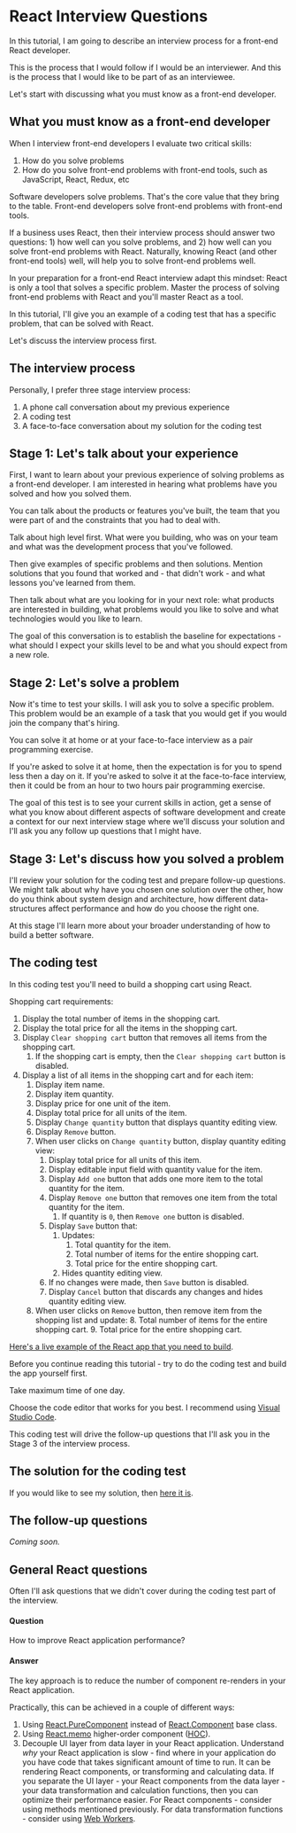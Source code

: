 # React Interview Questions

In this tutorial, I am going to describe an interview process for a front-end React developer.

This is the process that I would follow if I would be an interviewer. And this is the process that I would like to be part of as an interviewee.

Let's start with discussing what you must know as a front-end developer.

## What you must know as a front-end developer

When I interview front-end developers I evaluate two critical skills:
1. How do you solve problems
2. How do you solve front-end problems with front-end tools, such as JavaScript, React, Redux, etc

Software developers solve problems. That's the core value that they bring to the table. Front-end developers solve front-end problems with front-end tools. 

If a business uses React, then their interview process should answer two questions: 1) how well can you solve problems, and 2) how well can you solve front-end problems with React. Naturally, knowing React (and other front-end tools) well, will help you to solve front-end problems well.

In your preparation for a front-end React interview adapt this mindset: React is only a tool that solves a specific problem. Master the process of solving front-end problems with React and you'll master React as a tool.

In this tutorial, I'll give you an example of a coding test that has a specific problem, that can be solved with React.

Let's discuss the interview process first.

## The interview process

Personally, I prefer three stage interview process:
1. A phone call conversation about my previous experience
2. A coding test
3. A face-to-face conversation about my solution for the coding test

## Stage 1: Let's talk about your experience

First, I want to learn about your previous experience of solving problems as a front-end developer. I am interested in hearing what problems have you solved and how you solved them.

You can talk about the products or features you've built, the team that you were part of and the constraints that you had to deal with.

Talk about high level first. What were you building, who was on your team and what was the development process that you've followed.

Then give examples of specific problems and then solutions. Mention solutions that you found that worked and - that didn't work - and what lessons you've learned from them.

Then talk about what are you looking for in your next role: what products are interested in building, what problems would you like to solve and what technologies would you like to learn.

The goal of this conversation is to establish the baseline for expectations - what should I expect your skills level to be and what you should expect from a new role.

## Stage 2: Let's solve a problem

Now it's time to test your skills. I will ask you to solve a specific problem. This problem would be an example of a task that you would get if you would join the company that's hiring.

You can solve it at home or at your face-to-face interview as a pair programming exercise.

If you're asked to solve it at home, then the expectation is for you to spend less then a day on it. If you're asked to solve it at the face-to-face interview, then it could be from an hour to two hours pair programming exercise.

The goal of this test is to see your current skills in action, get a sense of what you know about different aspects of software development and create a context for our next interview stage where we'll discuss your solution and I'll ask you any follow up questions that I might have.

## Stage 3: Let's discuss how you solved a problem

I'll review your solution for the coding test and prepare follow-up questions. We might talk about why have you chosen one solution over the other, how do you think about system design and architecture, how different data-structures affect performance and how do you choose the right one.

At this stage I'll learn more about your broader understanding of how to build a better software.

## The coding test

In this coding test you'll need to build a shopping cart using React.

Shopping cart requirements:
1. Display the total number of items in the shopping cart.
2. Display the total price for all the items in the shopping cart.
3. Display `Clear shopping cart` button that removes all items from the shopping cart.
      1. If the shopping cart is empty, then the `Clear shopping cart` button is disabled.
4. Display a list of all items in the shopping cart and for each item:
      1. Display item name.
      2. Display item quantity.
      3. Display price for one unit of the item.
      4. Display total price for all units of the item.
      5. Display `Change quantity` button that displays quantity editing view.
      6. Display `Remove` button.
      7. When user clicks on `Change quantity` button, display quantity editing view:
         1. Display total price for all units of this item.
         2. Display editable input field with quantity value for the item.
         3. Display `Add one` button that adds one more item to the total quantity for the item.
         4. Display `Remove one` button that removes one item from the total quantity for the item.
            1. If quantity is `0`, then `Remove one` button is disabled.
         5. Display `Save` button that:
            1. Updates:
               1. Total quantity for the item.
               2. Total number of items for the entire shopping cart.
               3. Total price for the entire shopping cart.
            2. Hides quantity editing view.
         6. If no changes were made, then `Save` button is disabled.
         7. Display `Cancel` button that discards any changes and hides quantity editing view.
      8.  When user clicks on `Remove` button, then remove item from the shopping list and update:
         8. Total number of items for the entire shopping cart.
         9. Total price for the entire shopping cart.


[Here's a live example of the React app that you need to build](https://fedosejev.github.io/react-shopping-cart/). 

Before you continue reading this tutorial - try to do the coding test and build the app yourself first.

Take maximum time of one day.

Choose the code editor that works for you best. I recommend using [Visual Studio Code](https://code.visualstudio.com/).

This coding test will drive the follow-up questions that I'll ask you in the Stage 3 of the interview process.

## The solution for the coding test

If you would like to see my solution, then [here it is](https://github.com/fedosejev/react-shopping-cart).

## The follow-up questions

_Coming soon._

## General React questions

Often I'll ask questions that we didn't cover during the coding test part of the interview.

#### Question

How to improve React application performance?

#### Answer

The key approach is to reduce the number of component re-renders in your React application.

Practically, this can be achieved in a couple of different ways:
1. Using [React.PureComponent](https://reactjs.org/docs/react-api.html#reactpurecomponent) instead of [React.Component](https://reactjs.org/docs/react-api.html#reactcomponent) base class.
2. Using [React.memo](https://reactjs.org/docs/react-api.html#reactmemo) higher-order component ([HOC](https://reactjs.org/docs/higher-order-components.html)).
3. Decouple UI layer from data layer in your React application. Understand _why_ your React application is slow - find where in your application do you have code that takes significant amount of time to run. It can be rendering React components, or transforming and calculating data. If you separate the UI layer - your React components from the data layer - your data transformation and calculation functions, then you can optimize their performance easier. For React components - consider using methods mentioned previously. For data transformation functions - consider using [Web Workers](https://developer.mozilla.org/en-US/docs/Web/API/Web_Workers_API/Using_web_workers).
